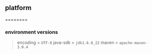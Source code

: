## platform
========



### environment versions
> encoding = `UTF-8`
> java-sdk = `jdk1.6.0_22`
> maven = `apache-maven-3.0.4`
